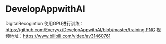 # DevelopAppwithAI
DigitalRecogintion
使用GPU进行训练：https://github.com/Everyyx/DevelopAppwithAI/blob/master/training.PNG
视频地址：https://www.bilibili.com/video/av31460761
